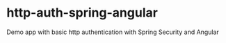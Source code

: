 # http-auth-spring-angular
Demo app with basic http authentication with Spring Security and Angular
